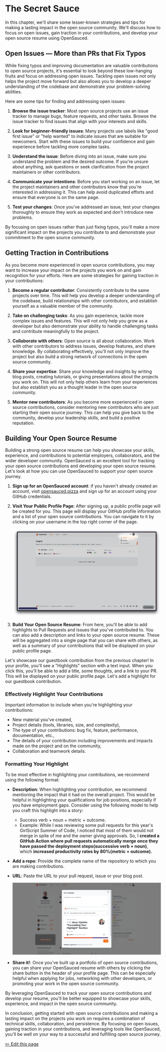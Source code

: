 # The Secret Sauce

In this chapter, we'll share some lesser-known strategies and tips for making a lasting impact in the open source community. We'll discuss how to focus on open issues, gain traction in your contributions, and develop your open source resume using OpenSauced.

## Open Issues — More than PRs that Fix Typos

While fixing typos and improving documentation are valuable contributions to open source projects, it's essential to look beyond these low-hanging fruits and focus on addressing open issues. Tackling open issues not only helps the project move forward but also allows you to develop a deeper understanding of the codebase and demonstrate your problem-solving abilities.

Here are some tips for finding and addressing open issues:

1. **Browse the issue tracker**: Most open source projects use an issue tracker to manage bugs, feature requests, and other tasks. Browse the issue tracker to find issues that align with your interests and skills.

2. **Look for beginner-friendly issues**: Many projects use labels like "good first issue" or "help wanted" to indicate issues that are suitable for newcomers. Start with these issues to build your confidence and gain experience before tackling more complex tasks.

3. **Understand the issue**: Before diving into an issue, make sure you understand the problem and the desired outcome. If you're unsure about anything, ask questions or seek clarification from the project maintainers or other contributors.

4. **Communicate your intentions**: Before you start working on an issue, let the project maintainers and other contributors know that you're interested in addressing it. This can help avoid duplicated efforts and ensure that everyone is on the same page.

5. **Test your changes**: Once you've addressed an issue, test your changes thoroughly to ensure they work as expected and don't introduce new problems.

By focusing on open issues rather than just fixing typos, you'll make a more significant impact on the projects you contribute to and demonstrate your commitment to the open source community.

## Getting Traction in Contributions

As you become more experienced in open source contributions, you may want to increase your impact on the projects you work on and gain recognition for your efforts. Here are some strategies for gaining traction in your contributions:

1. **Become a regular contributor**: Consistently contribute to the same projects over time. This will help you develop a deeper understanding of the codebase, build relationships with other contributors, and establish yourself as a valuable member of the community.

2. **Take on challenging tasks**: As you gain experience, tackle more complex issues and features. This will not only help you grow as a developer but also demonstrate your ability to handle challenging tasks and contribute meaningfully to the project.

3. **Collaborate with others**: Open source is all about collaboration. Work with other contributors to address issues, develop features, and share knowledge. By collaborating effectively, you'll not only improve the project but also build a strong network of connections in the open source community.

4. **Share your expertise**: Share your knowledge and insights by writing blog posts, creating tutorials, or giving presentations about the projects you work on. This will not only help others learn from your experiences but also establish you as a thought leader in the open source community.

5. **Mentor new contributors**: As you become more experienced in open source contributions, consider mentoring new contributors who are just starting their open source journey. This can help you give back to the community, develop your leadership skills, and build a positive reputation.

## Building Your Open Source Resume

Building a strong open source resume can help you showcase your skills, experience, and contributions to potential employers, collaborators, and the wider developer community. OpenSauced is an excellent tool for tracking your open source contributions and developing your open source resume. Let's look at how you can use OpenSauced to support your open source journey.

1. **Sign up for an OpenSauced account**: if you haven't already created an account, visit [opensauced.pizza](https://opensauced.pizza/) and sign up for an account using your GitHub credentials.

2. **Visit Your Public Profile Page**: After signing up, a public profile page will be created for you. This page will display your GitHub profile information and a list of your open source contributions. You can navigate to it by clicking on your username in the top right corner of the page.

   ![Navigating to public profile page at OpenSauced](../_assets/images/opensauced-profile.png)

3. **Build Your Open Source Resume**: From here, you'll be able to add highlights to Pull Requests and Issues that you've contributed to. You can also add a description and links to your open source resume. These will be aggregated into a single page that you can share with others, as well as a summary of your contributions that will be displayed on your public profile page.

Let's showcase our guestbook contribution from the previous chapter! In your profile, you'll see a "Highlights" section with a text input. When you click this, you'll be able to add a title, some thoughts, and a link to your PR. This will be displayed on your public profile page. Let's add a highlight for our guestbook contribution.

### Effectively Highlight Your Contributions

Important information to include when you're highlighting your contributions:

- New material you've created,
- Project details (tools, libraries, size, and complexity),
- The type of your contributions: bug fix, feature, performance, documentation, etc.,
- The details of your contribution including improvements and impacts made on the project and on the community,
- Collaboration and teamwork details.

### Formatting Your Highlight

To be most effective in highlighting your contributions, we recommend using the following format:

- **Description**: When highlighting your contribution, we recommend mentioning the impact that it had on the overall project. This would be helpful in highlighting your qualifications for job positions, especially if you have employment gaps. Consider using the following model to help you craft this highlight into a story:
  - Success verb + noun + metric + outcome.
  - Example: While I was reviewing some pull requests for this year's GirlScript Summer of Code, I noticed that most of them would not merge in spite of me and the owner giving approvals. So, I **created a GitHub Action where pull requests automatically merge once they have passed the deployment steps(successive verb + noun)**, which **increased productivity rates by 80%(metric + outcome).**
- **Add a repo**: Provide the complete name of the repository to which you are making contributions.
- **URL**: Paste the URL to your pull request, issue or your blog post.

  ![Adding a highlight to a profile at OpenSauced](../_assets/images/opensauced-highlights.png)

- **Share it!**: Once you've built up a portfolio of open source contributions, you can share your OpenSauced resume with others by clicking the share button in the header of your profile page. This can be especially helpful when applying for jobs, networking with other developers, or promoting your work in the open source community.

By leveraging OpenSauced to track your open source contributions and develop your resume, you'll be better equipped to showcase your skills, experience, and impact in the open source community.

In conclusion, getting started with open source contributions and making a lasting impact on the projects you work on requires a combination of technical skills, collaboration, and persistence. By focusing on open issues, gaining traction in your contributions, and leveraging tools like OpenSauced, you'll be well on your way to a successful and fulfilling open source journey.

<footer>
  <a href= "https://github.com/open-sauced/intro/blob/main/docs/intro-to-oss/the-secret-sauce.md">✏️ Edit this page</a>
</footer>
